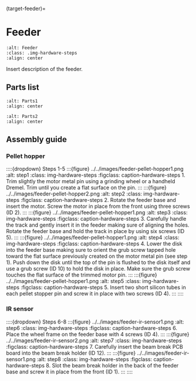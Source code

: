 (target-feeder)=
# Feeder
```{image} ../../images/feeder.png
:alt: Feeder
:class: .img-hardware-steps
:align: center
```
Insert description of the feeder.

## Parts list
```{image} ../../images/feeder-main.png
:alt: Parts1
:align: center
```
```{image} ../../images/feeder-parts.png
:alt: Parts2
:align: center
```

## Assembly guide
### Pellet hopper
::::{dropdown} Steps 1-5
:::{figure} ../../images/feeder-pellet-hopper1.png
:alt: step1
:class: img-hardware-steps
:figclass: caption-hardware-steps
1\. Trim slightly the motor metal pin using a grinding wheel or a handheld Dremel. Trim until you create a flat surface on the pin. 
:::
:::{figure} ../../images/feeder-pellet-hopper2.png
:alt: step2
:class: img-hardware-steps
:figclass: caption-hardware-steps
2\. Rotate the feeder base and insert the motor. Screw the motor in place from the front using three screws (ID 2).
:::
:::{figure} ../../images/feeder-pellet-hopper1.png
:alt: step3
:class: img-hardware-steps
:figclass: caption-hardware-steps
3\. Carefully handle the track and gently insert it in the feeder making sure of aligning the holes. Rotate the feeder base and hold the track in place by using six screws (ID 5).
:::
:::{figure} ../../images/feeder-pellet-hopper1.png
:alt: step4
:class: img-hardware-steps
:figclass: caption-hardware-steps
4\. Lower the disk into the feeder base making sure to orient the grub screw tapped hole toward the flat surface previously created on the motor metal pin (see step 1). Push down the disk until the top of the pin is flushed to the disk itself and use a grub screw (ID 10) to hold the disk in place. Make sure the grub screw touches the flat surface of the trimmed motor pin.
:::
:::{figure} ../../images/feeder-pellet-hopper1.png
:alt: step5
:class: img-hardware-steps
:figclass: caption-hardware-steps
5\. Insert two short silicon tubes in each pellet stopper pin and screw it in place with two screws (ID 4). 
:::
::::

### IR sensor
::::{dropdown} Steps 6-8 
:::{figure} ../../images/feeder-ir-sensor1.png
:alt: step6
:class: img-hardware-steps
:figclass: caption-hardware-steps
6\. Place the wheel frame on the feeder base with 4 screws (ID 4).
:::
:::{figure} ../../images/feeder-ir-sensor2.png
:alt: step7
:class: img-hardware-steps
:figclass: caption-hardware-steps
7\. Carefully insert the beam break PCB board into the beam break holder (ID 12).
:::
:::{figure} ../../images/feeder-ir-sensor1.png
:alt: step8
:class: img-hardware-steps
:figclass: caption-hardware-steps
8\. Slot the beam break holder in the back of the feeder base and screw it in place from the front (ID 1).
:::
::::